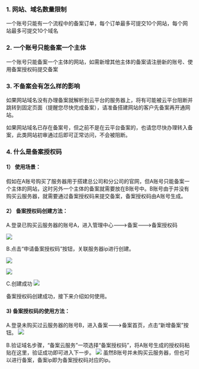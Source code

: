 ### 1. 网站、域名数量限制

一个账号只能有一个流程中的备案订单，每个订单最多可提交10个网站，每个网站最多可提交10个域名

### 2. 一个账号只能备案一个主体
一个账号只能备案一个主体的网站，如需新增其他主体的备案请注册新的账号、使用备案授权码提交备案

### 3. 不备案会有怎么样的影响

如果网站域名没有办理备案就解析到云平台的服务器上，将有可能被云平台阻断并跳转到固定页面（提醒您尽快完成备案），请准备搭建网站的客户先备案再开通网站。

如果网站域名已存在备案号，但之前不是在云平台备案的，也请您尽快办理转入备案，此类网站初审通过后即可正常访问，不会被阻断。 

### 4. 什么是备案授权码

#### 1） 使用场景：

假如在A账号购买了服务器用于搭建总公司和分公司的官网，但A账号只能备案一个主体的网站，这时另外一个主体的备案就需要放在B账号中。B账号由于并没有购买云服务器，就需要通过备案授权码来提交备案，备案授权码由A账号生成。

#### 2） 备案授权码创建方法：

A.登录已购买云服务器的账号A，进入管理中心--->备案--->备案授权码
 
![](https://mc.qcloudimg.com/static/img/a593ab7aceb824d5fe9a9fe448da4285/1.png)

B.点击“申请备案授权码”按钮，关联服务器ip进行创建。
 
![](https://mc.qcloudimg.com/static/img/243f443474db31bb3b4c050edd12660c/2.png)

![](https://mc.qcloudimg.com/static/img/ac40ae1acef3eece4b920993565e1df0/3.png)

C.创建成功
![](https://mc.qcloudimg.com/static/img/5db13ab5b78935806cc5b2134df74277/4.png)
 
备案授权码创建成功，接下来介绍如何使用。

#### 3) 备案授权码的使用方法：

A.登录未购买过云服务器的账号B，进入备案--->备案首页，点击“新增备案”按钮。
![](https://mc.qcloudimg.com/static/img/05ab6e370a28745f8168676081d7e345/5.png)

B.验证域名步骤，“备案云服务”一项选择“备案授权码”，将A账号生成的授权码粘贴在这里，验证成功即可进入下一步。
![](https://mc.qcloudimg.com/static/img/06faceb1a315a356c6fd8b871486f1d6/6.jpg)
虽然B账号并未购买云服务器，但也可以进行备案，备案ip即为备案授权码对应的ip。